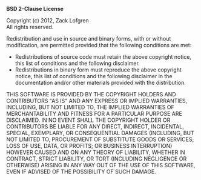 **BSD 2-Clause License**

Copyright (c) 2012, Zack Lofgren<br>
All rights reserved.


Redistribution and use in source and binary forms, with or without modification, are permitted provided that the following conditions are met:


* Redistributions of source code must retain the above copyright notice, this list of conditions and the following disclaimer.
* Redistributions in binary form must reproduce the above copyright notice, this list of conditions and the following disclaimer in the documentation and/or other materials provided with the distribution.

THIS SOFTWARE IS PROVIDED BY THE COPYRIGHT HOLDERS AND CONTRIBUTORS "AS IS" AND ANY EXPRESS OR IMPLIED WARRANTIES, INCLUDING, BUT NOT LIMITED TO, THE IMPLIED WARRANTIES OF MERCHANTABILITY AND FITNESS FOR A PARTICULAR PURPOSE ARE DISCLAIMED. IN NO EVENT SHALL THE COPYRIGHT HOLDER OR CONTRIBUTORS BE LIABLE FOR ANY DIRECT, INDIRECT, INCIDENTAL, SPECIAL, EXEMPLARY, OR CONSEQUENTIAL DAMAGES (INCLUDING, BUT NOT LIMITED TO, PROCUREMENT OF SUBSTITUTE GOODS OR SERVICES; LOSS OF USE, DATA, OR PROFITS; OR BUSINESS INTERRUPTION) HOWEVER CAUSED AND ON ANY THEORY OF LIABILITY, WHETHER IN CONTRACT, STRICT LIABILITY, OR TORT (INCLUDING NEGLIGENCE OR OTHERWISE) ARISING IN ANY WAY OUT OF THE USE OF THIS SOFTWARE, EVEN IF ADVISED OF THE POSSIBILITY OF SUCH DAMAGE.

